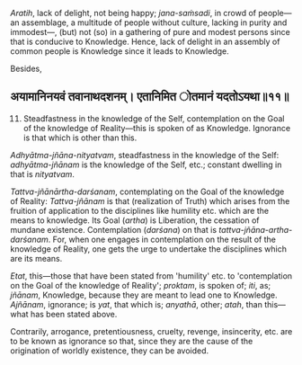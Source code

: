 *Aratih*, lack of delight, not being happy; *jana-saṁsadi*, in crowd of people—an assemblage, a multitude of people without culture, lacking in purity and immodest—, (but) not (so) in a gathering of pure and modest persons since that is conducive to Knowledge. Hence, lack of delight in an assembly of common people is Knowledge since it leads to Knowledge.

Besides,

## अयामानिनयवं तवानाथदशनम्। एतानिमित ोतमानं यदतोऽयथा॥११॥

11. Steadfastness in the knowledge of the Self, contemplation on the Goal of the knowledge of Reality—this is spoken of as Knowledge. Ignorance is that which is other than this.

*Adhyātma-jñāna-nityatvam*, steadfastness in the knowledge of the Self: *adhyātma-jñānam* is the knowledge of the Self, etc.; constant dwelling in that is *nityatvam*.

*Tattva-jñānārtha-darśanam*, contemplating on the Goal of the knowledge of Reality: *Tattva-jñānam* is that (realization of Truth) which arises from the fruition of application to the disciplines like humility etc. which are the means to knowledge. Its Goal (*artha*) is Liberation, the cessation of mundane existence. Contemplation (*darśana*) on that is *tattva-jñāna-artha-darśanam*. For, when one engages in contemplation on the result of the knowledge of Reality, one gets the urge to undertake the disciplines which are its means.

*Etat*, this—those that have been stated from 'humility' etc. to 'contemplation on the Goal of the knowledge of Reality'; *proktam*, is spoken of; *iti*, as; *jñānam*, Knowledge, because they are meant to lead one to Knowledge. *Ajñānam*, ignorance; is *yat*, that which is; *anyathā*, other; *atah*, than this—what has been stated above.

Contrarily, arrogance, pretentiousness, cruelty, revenge, insincerity, etc. are to be known as ignorance so that, since they are the cause of the origination of worldly existence, they can be avoided.